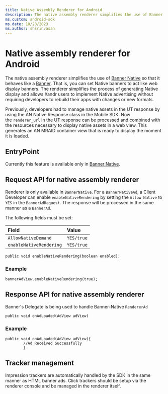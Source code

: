 ```yaml
---
title: Native Assembly Renderer for Android
description: The native assembly renderer simplifies the use of Banner Native, allowing it to behave like web display banners. It simplifies generating Native display.
ms.custom: android-sdk
ms.date: 10/28/2023
ms.author: shsrinvasan
---
```


# Native assembly renderer for Android

The native assembly renderer simplifies the use of [Banner Native](./show-banner-native-on-android.md) so that it behaves like a [Banner](./show-banners-on-android.md). That is, you can set Native banners to act like web display banners. The renderer simplifies the process of generating Native display and allows Xandr users to implement Native advertising without requiring developers to rebuild their apps with changes or new formats.

Previously, developers had to manage native assets in the UT response by using the AN Native Response class in the Mobile SDK. Now the `renderer_url` in the UT response can be processed and combined with the resources necessary to display native assets in a web view. This generates an AN MRAID container view that is ready to display the moment it is loaded.

## EntryPoint

Currently this feature is available only in [Banner Native](./show-banner-native-on-android.md).

## Request API for native assembly renderer

Renderer is only available in `BannerNative`. For a `BannerNativeAd`, a Client Developer can enable `enableNativeRendering` by setting the `Allow Native` to `YES` in the `BannerAdRequest`. The response will be processed in the same manner as a `BannerAd`.

The following fields must be set:

| Field | Value |
|:---|:---|
| `AllowNativeDemand` | `YES/true` |
| `enableNativeRendering` | `YES/true` |

```
public void enableNativeRendering(boolean enabled);
```

### Example

```
bannerAdView.enableNativeRendering(true);
```

## Response API for native assembly renderer

Banner's Delegate is being used to handle Banner-Native `RendererAd`

```
public void onAdLoaded(AdView adView)
```

### Example

```
public void onAdLoaded(AdView adView){
        //Ad Received Successfully
        }
```

## Tracker management

Impression trackers are automatically handled by the SDK in the same manner as HTML banner ads. Click trackers should be setup via the renderer console and be managed in the renderer itself.
